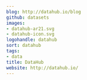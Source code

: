```yaml
---
blog: http://datahub.io/blog
github: datasets
images:
- datahub-ar21.svg
- datahub-icon.svg
logohandle: datahub
sort: datahub
tags:
- data
title: DataHub
website: http://datahub.io/
---
```

